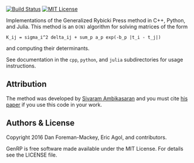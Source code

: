 [![Build Status](http://img.shields.io/travis/dfm/GenRP/master.svg?style=flat)](https://travis-ci.org/dfm/GenRP)
[![MIT License](http://img.shields.io/badge/license-MIT-blue.svg?style=flat)](https://github.com/dfm/GenRP/blob/master/LICENSE
)

Implementations of the Generalized Rybicki Press method in C++, Python, and Julia.
This method is an `O(N)` algorithm for solving matrices of the form

```
K_ij = sigma_i^2 delta_ij + sum_p a_p exp(-b_p |t_i - t_j|)
```

and computing their determinants.

See documentation in the `cpp`, `python`, and `julia` subdirectories for usage instructions.

Attribution
-----------

The method was developed by [Sivaram Ambikasaran](https://github.com/sivaramambikasaran>) and you must cite [his paper](http://arxiv.org/abs/1409.7852) if you use this code in your work.

Authors & License
-----------------

Copyright 2016 Dan Foreman-Mackey, Eric Agol, and contributors.

GenRP is free software made available under the MIT License. For details see the LICENSE file.
